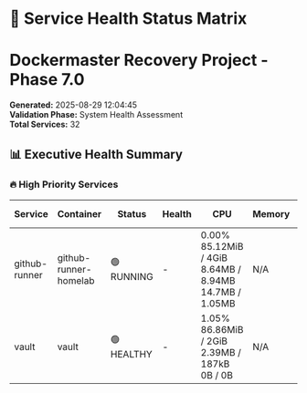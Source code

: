 # 🏥 Service Health Status Matrix
# Dockermaster Recovery Project - Phase 7.0

**Generated:** 2025-08-29 12:04:45  
**Validation Phase:** System Health Assessment  
**Total Services:** 32  

## 📊 Executive Health Summary

### 🔥 High Priority Services

| Service | Container | Status | Health | CPU | Memory | Network I/O | Disk I/O | Last Updated |
|---------|-----------|--------|--------|-----|--------|-------------|----------|--------------|
| github-runner | github-runner-homelab | 🟢 RUNNING | - | 0.00%     85.12MiB / 4GiB     8.64MB / 8.94MB   14.7MB / 1.05MB | N/A | N/A | N/A | 2025-08-29 12:04:48 |
| vault | vault | 🟢 HEALTHY | - | 1.05%     86.86MiB / 2GiB     2.39MB / 187kB   0B / 0B | N/A | N/A | N/A | 2025-08-29 12:04:50 |
